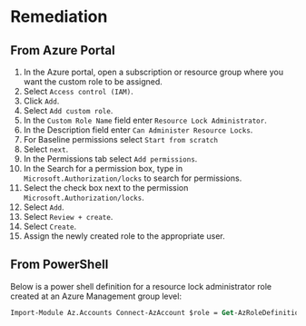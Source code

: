 # Remediation

## From Azure Portal

1. In the Azure portal, open a subscription or resource group where you want the custom role to be assigned.
2. Select `Access control (IAM)`.
3. Click `Add`.
4. Select `Add custom role`.
5. In the `Custom Role Name` field enter `Resource Lock Administrator`.
6. In the Description field enter `Can Administer Resource Locks`.
7. For Baseline permissions select `Start from scratch`
8. Select `next`.
9. In the Permissions tab select `Add permissions`.
10. In the Search for a permission box, type in `Microsoft.Authorization/locks` to search for permissions.
11. Select the check box next to the permission `Microsoft.Authorization/locks`.
12. Select `Add`.
13. Select `Review + create`.
14. Select `Create`.
15. Assign the newly created role to the appropriate user.

## From PowerShell

Below is a power shell definition for a resource lock administrator role created at an Azure Management group level:

```ps
Import-Module Az.Accounts Connect-AzAccount $role = Get-AzRoleDefinition "User Access Administrator" $role.Id = $null $role.Name = "Resource Lock Administrator" $role.Description = "Can Administer Resource Locks" $role.Actions.Clear() $role.Actions.Add("Microsoft.Authorization/locks/*") $role.AssignableScopes.Clear() * Scope at the Management group level Management group $role.AssignableScopes.Add("/providers/Microsoft.Management/managementGroups/MG-Name") New-AzRoleDefinition -Role $role Get-AzureRmRoleDefinition "Resource Lock Administrator"
```

